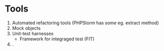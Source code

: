 # Tools

1. Automated refactoring tools (PHPStorm has some eg. extract method)
1. Mock objects
1. Unit-test harnesses
    * Framework for integraged test (FIT)
1. .